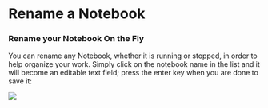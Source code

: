 # Rename a Notebook

### Rename your Notebook On the Fly

You can rename any Notebook, whether it is running or stopped, in order to help organize your work. Simply click on the notebook name in the list and it will become an editable text field; press the enter key when you are done to save it:

![](https://support.paperspace.com/hc/article_attachments/360023243973/mceclip21.png)

